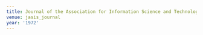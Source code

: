 ```yaml
---
title: Journal of the Association for Information Science and Technology (1972)
venue: jasis_journal
year: '1972'
---
```

